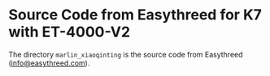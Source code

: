 # Source Code from Easythreed for K7 with ET-4000-V2
The directory `marlin_xiaoqinting` is the source code from Easythreed (info@easythreed.com).
